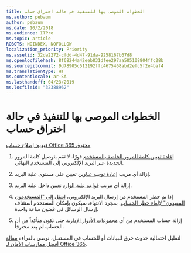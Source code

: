 ```yaml
---
title: الخطوات الموصى بها للتنفيذ في حالة اختراق حساب
ms.author: pebaum
author: pebaum
ms.date: 10/2/2018
ms.audience: ITPro
ms.topic: article
ROBOTS: NOINDEX, NOFOLLOW
localization_priority: Priority
ms.assetid: 32da2272-cfdd-4d47-91da-9258167b67d8
ms.openlocfilehash: 8f68244a42eeb831dfee297aa585108804ffc28b
ms.sourcegitcommit: 9d78905c512192ffc4675468abd2efc5f2e4baf4
ms.translationtype: HT
ms.contentlocale: ar-SA
ms.lasthandoff: 04/23/2019
ms.locfileid: "32388962"
---
```

# <a name="recommended-steps-to-take-if-an-account-is-compromised"></a>الخطوات الموصى بها للتنفيذ في حالة اختراق حساب

[فيديو: إصلاح حساب Office 365 مخترق](https://www.microsoft.com/videoplayer/embed/RE2jvOb?pid=ocpVideo0-innerdiv-oneplayer&amp;postJsllMsg=true&amp;maskLevel=20&amp;autoplay=true)
  
1. [إعادة تعيين كلمة المرور الخاصة بالمستخدم](https://support.office.com/article/7a5d073b-7fae-4aa5-8f96-9ecd041aba9c) فورًا. لا تقم بتوصيل كلمة المرور الجديدة عبر البريد الإلكتروني إلى المستخدم النهائي. 
    
2. إزالة أي مريب [إعادة توجيه عناوين](https://support.office.com/article/ab5eb117-0f22-4fa7-a662-3a6bdb0add74) تعيين على مستوى علبة البريد. 
    
3. إزالة أي مريب [قواعد علبة الوارد](https://support.office.com/article/1433E3A0-7FB0-4999-B536-50E05CB67FED) تعيين داخل علبة البريد. 
    
4. إذا تم حظر المستخدم من إرسال البريد الإلكتروني، [انتقل إلى "المستخدمون المقيدون" لإلغاء حظر الحساب](https://protection.office.com/?hash=/restrictedusers). بمجرد الانتهاء، سيكون بإمكان المستخدم استئناف إرسال الرسائل في غضون ساعة واحدة.
    
5. إزالة حساب المستخدم من أي [مجموعات الأدوار الإدارية](https://support.office.com/article/eac4d046-1afd-4f1a-85fc-8219c79e1504) حتى تكون متأكداً من أن الحساب لم يعد مخترقاً. 
    
لتقليل احتمالية حدوث خرق للبيانات أو للحساب في المستقبل، نوصي بالقراءة [ مقالة أفضل ممارسات الأمان لـ Office 365](https://support.office.com/article/9295e396-e53d-49b9-ae9b-0b5828cdedc3).
  

